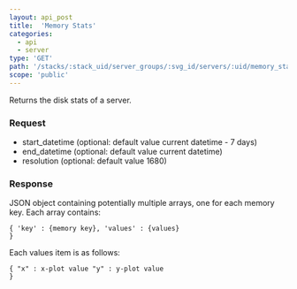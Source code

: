 ```yaml
---
layout: api_post
title:  'Memory Stats'
categories:
  - api
  - server
type: 'GET'
path: '/stacks/:stack_uid/server_groups/:svg_id/servers/:uid/memory_stats'
scope: 'public'
---
```


Returns the disk stats of a server.

### Request

* start\_datetime (optional: default value current datetime - 7 days)
* end\_datetime (optional: default value current datetime)
* resolution (optional: default value 1680)

### Response

JSON object containing potentially multiple arrays, one for each memory key. Each array contains:

<code class="inline-code">{
	'key' : {memory key},
	'values' : {values}
}</code>

Each values item is as follows:

<code class="inline-code">{
	"x" : x-plot value
	"y" : y-plot value 
}</code>